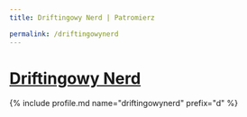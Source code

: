 ```yaml
---
title: Driftingowy Nerd | Patromierz

permalink: /driftingowynerd
---
```


# [Driftingowy Nerd](https://patronite.pl/driftingowynerd)

{% include profile.md name="driftingowynerd" prefix="d" %}
